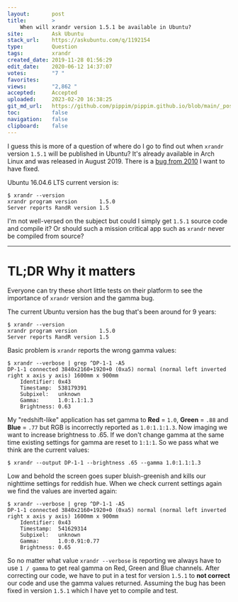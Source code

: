 ```yaml
---
layout:       post
title:        >
    When will xrandr version 1.5.1 be available in Ubuntu?
site:         Ask Ubuntu
stack_url:    https://askubuntu.com/q/1192154
type:         Question
tags:         xrandr
created_date: 2019-11-28 01:56:29
edit_date:    2020-06-12 14:37:07
votes:        "7 "
favorites:    
views:        "2,862 "
accepted:     Accepted
uploaded:     2023-02-20 16:38:25
git_md_url:   https://github.com/pippim/pippim.github.io/blob/main/_posts/2019/2019-11-28-When-will-xrandr-version-1.5.1-be-available-in-Ubuntu_.md
toc:          false
navigation:   false
clipboard:    false
---
```


I guess this is more of a question of where do I go to find out when `xrandr` version `1.5.1` will be published in Ubuntu? It's already available in Arch Linux and was released in August 2019. There is a [bug from 2010][1] I want to have fixed.

Ubuntu 16.04.6 LTS current version is:

``` 
$ xrandr --version
xrandr program version       1.5.0
Server reports RandR version 1.5
```

I'm not well-versed on the subject but could I simply get `1.5.1` source code and compile it? Or should such a mission critical app such as `xrandr` never be compiled from source?


----------


# TL;DR Why it matters

Everyone can try these short little tests on their platform to see the importance of `xrandr` version and the gamma bug.

The current Ubuntu version has the bug that's been around for 9 years:

``` 
$ xrandr --version
xrandr program version       1.5.0
Server reports RandR version 1.5
```

Basic problem is `xrandr` reports the wrong gamma values:

``` 
$ xrandr --verbose | grep ^DP-1-1 -A5
DP-1-1 connected 3840x2160+1920+0 (0xa5) normal (normal left inverted right x axis y axis) 1600mm x 900mm
    Identifier: 0x43
    Timestamp:  538179391
    Subpixel:   unknown
    Gamma:      1.0:1.1:1.3
    Brightness: 0.63
```

My "redshift-like" application has set gamma to **Red** = `1.0`, **Green** = `.88` and **Blue** = `.77` but RGB is incorrectly reported as `1.0:1.1:1.3`. Now imaging we want to increase brightness to .65. If we don't change gamma at the same time existing settings for gamma are reset to `1:1:1`. So we pass what we think are the current values:

``` 
$ xrandr --output DP-1-1 --brightness .65 --gamma 1.0:1.1:1.3
```

Low and behold the screen goes super bluish-greenish and kills our nighttime settings for reddish hue. When we check current settings again we find the values are inverted again:

``` 
$ xrandr --verbose | grep ^DP-1-1 -A5
DP-1-1 connected 3840x2160+1920+0 (0xa5) normal (normal left inverted right x axis y axis) 1600mm x 900mm
    Identifier: 0x43
    Timestamp:  541629314
    Subpixel:   unknown
    Gamma:      1.0:0.91:0.77
    Brightness: 0.65
```

So no matter what value `xrandr --verbose` is reporting we always have to use `1 / gamma` to get real gamma on Red, Green and Blue channels. After correcting our code, we have to put in a test for version `1.5.1` to **not correct** our code and use the gamma values returned. Assuming the bug has been fixed in version `1.5.1` which I have yet to compile and test.

  [1]: https://bugs.freedesktop.org/show_bug.cgi?id=31517
